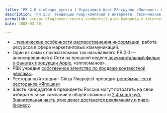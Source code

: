 ```yaml
---
title: 'PR 2.0 в обзоре рунета | Отраслевой блог PR-группы «Полилог»: маркетинговые коммуникации — PR (пиар), BTL и пр…'
description: 'PR 2.0: тенденции пиар-кампаний в интернете, технические особенности распространения информации, работа ресурсов в сфере маркетинговых коммуникаций.'
permalink: /ru/pr-blog/obzor-runeta-tendentsii-piar-kampaniy-v-internete
date: 2008-03-20

---
```

<ul>
<li>…<a href="http://www.proreklamu.com/content/view/8808/1/">технические особенности распространения информации</a>, работа ресурсов в сфере маркетинговых коммуникаций.</li>
<li>Один из самых показательных так называемого PR 2.0 — анонсированный в Сети на прошлой неделе <a href="http://www.adme.ru/apple/2008/01/30/21737/">документальный фильм о фанатах продукции Apple</a>, «эппломанов».</li>
<li>РВК учредил <a href="http://www.sovetnik.ru/prnews/rus/more/?id=22043">собственное агентство по продаже контекстной рекламы</a>.</li>
<li>Ресторанный холдинг Ginza Пиарoject проводит <a href="http://www.sovetnik.ru/prnews/rus/more/?id=22055">ренейминг сети ресторанов «Япошка»</a>.</li>
<li>Шесть кандидатов в президенты России могут потратить на свои избирательные кампании в общей сложности <a href="http://dp.ru/msk/news/politics/2007/12/25/253325/">2,4 млрд руб. Значительная часть этих денег достанется рекламному и пиар- бизнесу</a>.</li>
</ul>



